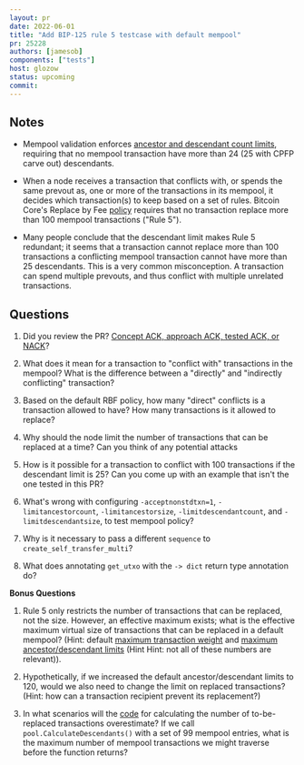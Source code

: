 ```yaml
---
layout: pr
date: 2022-06-01
title: "Add BIP-125 rule 5 testcase with default mempool"
pr: 25228
authors: [jamesob]
components: ["tests"]
host: glozow
status: upcoming
commit:
---
```


## Notes

- Mempool validation enforces [ancestor and descendant count
  limits](https://github.com/bitcoin/bitcoin/blob/master/doc/policy/mempool-limits.md#definitions),
requiring that no mempool transaction have more than 24 (25 with CPFP carve out) descendants.

- When a node receives a transaction that conflicts with, or spends the same prevout
  as, one or more of the transactions in its mempool, it decides which transaction(s) to keep based
on a set of rules. Bitcoin Core's Replace by Fee
[policy](https://github.com/bitcoin/bitcoin/blob/master/doc/policy/mempool-replacements.md#current-replace-by-fee-policy)
requires that no transaction replace more than 100 mempool transactions ("Rule 5").

- Many people conclude that the descendant limit makes Rule 5 redundant; it seems that a transaction
  cannot replace more than 100 transactions a conflicting mempool transaction cannot have more than
25 descendants. This is a very common misconception.  A transaction can spend multiple prevouts, and
thus conflict with multiple unrelated transactions.


## Questions

1. Did you review the PR? [Concept ACK, approach ACK, tested ACK, or NACK](https://github.com/bitcoin/bitcoin/blob/master/CONTRIBUTING.md#peer-review)?

1. What does it mean for a transaction to "conflict with" transactions in the mempool? What is the
   difference between a "directly" and "indirectly conflicting" transaction?

1. Based on the default RBF policy, how many "direct" conflicts is a transaction allowed to have?
   How many transactions is it allowed to replace?

1. Why should the node limit the number of transactions that can be replaced at a time? Can you
   think of any potential attacks

1. How is it possible for a transaction to conflict with 100 transactions if the descendant limit is
   25? Can you come up with an example that isn't the one tested in this PR?

1. What's wrong with configuring `-acceptnonstdtxn=1`, `-limitancestorcount`, `-limitancestorsize`,
   `-limitdescendantcount`, and `-limitdescendantsize`, to test mempool policy?

1. Why is it necessary to pass a different `sequence` to `create_self_transfer_multi`?

1. What does annotating `get_utxo` with the `-> dict` return type annotation do?


**Bonus Questions**

1. Rule 5 only restricts the number of transactions that can be replaced, not the size. However, an
effective maximum exists; what is the effective maximum virtual size of transactions that can be
replaced in a default mempool? (Hint: default [maximum transaction
weight](https://github.com/bitcoin/bitcoin/blob/b9ef5a10e2fa4609d048db57b99463305455ebe4/src/policy/policy.h#L24)
and [maximum ancestor/descendant
limits](https://github.com/bitcoin/bitcoin/blob/b9ef5a10e2fa4609d048db57b99463305455ebe4/src/validation.h#L64-L70)
(Hint Hint: not all of these numbers are relevant)).

1. Hypothetically, if we increased the default ancestor/descendant limits to 120, would we also need
   to change the limit on replaced transactions? (Hint: how can a transaction recipient prevent its
replacement?)

1. In what scenarios will the
   [code](https://github.com/bitcoin/bitcoin/blob/b9ef5a10e2fa4609d048db57b99463305455ebe4/src/policy/rbf.cpp#L60-L63)
for calculating the number of to-be-replaced transactions overestimate? If we call
`pool.CalculateDescendants()` with a set of 99 mempool entries, what is the maximum number of
mempool transactions we might traverse before the function returns?

<!-- TODO: After meeting, uncomment and add meeting log between the irc tags
## Meeting Log

{% irc %}
{% endirc %}
-->
